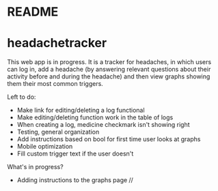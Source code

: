 # README
# headachetracker

This web app is in progress. It is a tracker for headaches, in which users can log in, add a headache (by answering relevant questions about their activity before and during the headache) and then view graphs showing them their most common triggers.

Left to do:
- Make link for editing/deleting a log functional
- Make editing/deleting function work in the table of logs
- When creating a log, medicine checkmark isn't showing right
- Testing, general organization
- Add instructions based on bool for first time user looks at graphs
- Mobile optimization
- Fill custom trigger text if the user doesn't

What's in progress?
- Adding instructions to the graphs page //
